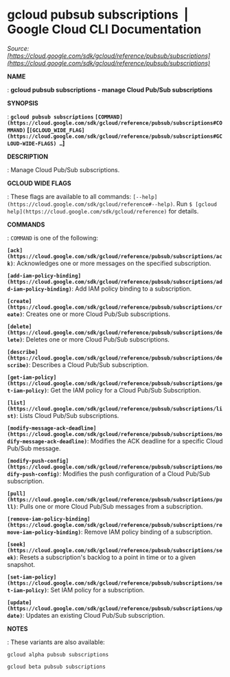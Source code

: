 # gcloud pubsub subscriptions  |  Google Cloud CLI Documentation

*Source: [https://cloud.google.com/sdk/gcloud/reference/pubsub/subscriptions](https://cloud.google.com/sdk/gcloud/reference/pubsub/subscriptions)*

**NAME**

: **gcloud pubsub subscriptions - manage Cloud Pub/Sub subscriptions**

**SYNOPSIS**

: **`gcloud pubsub subscriptions` `[COMMAND](https://cloud.google.com/sdk/gcloud/reference/pubsub/subscriptions#COMMAND)` [`[GCLOUD_WIDE_FLAG](https://cloud.google.com/sdk/gcloud/reference/pubsub/subscriptions#GCLOUD-WIDE-FLAGS) …`]**

**DESCRIPTION**

: Manage Cloud Pub/Sub subscriptions.

**GCLOUD WIDE FLAGS**

: These flags are available to all commands: `[--help](https://cloud.google.com/sdk/gcloud/reference#--help)`.
Run `$ [gcloud help](https://cloud.google.com/sdk/gcloud/reference)` for details.

**COMMANDS**

: ``COMMAND`` is one of the following:

**`[ack](https://cloud.google.com/sdk/gcloud/reference/pubsub/subscriptions/ack)`**:
Acknowledges one or more messages on the specified subscription.

**`[add-iam-policy-binding](https://cloud.google.com/sdk/gcloud/reference/pubsub/subscriptions/add-iam-policy-binding)`**:
Add IAM policy binding to a subscription.

**`[create](https://cloud.google.com/sdk/gcloud/reference/pubsub/subscriptions/create)`**:
Creates one or more Cloud Pub/Sub subscriptions.

**`[delete](https://cloud.google.com/sdk/gcloud/reference/pubsub/subscriptions/delete)`**:
Deletes one or more Cloud Pub/Sub subscriptions.

**`[describe](https://cloud.google.com/sdk/gcloud/reference/pubsub/subscriptions/describe)`**:
Describes a Cloud Pub/Sub subscription.

**`[get-iam-policy](https://cloud.google.com/sdk/gcloud/reference/pubsub/subscriptions/get-iam-policy)`**:
Get the IAM policy for a Cloud Pub/Sub Subscription.

**`[list](https://cloud.google.com/sdk/gcloud/reference/pubsub/subscriptions/list)`**:
Lists Cloud Pub/Sub subscriptions.

**`[modify-message-ack-deadline](https://cloud.google.com/sdk/gcloud/reference/pubsub/subscriptions/modify-message-ack-deadline)`**:
Modifies the ACK deadline for a specific Cloud Pub/Sub message.

**`[modify-push-config](https://cloud.google.com/sdk/gcloud/reference/pubsub/subscriptions/modify-push-config)`**:
Modifies the push configuration of a Cloud Pub/Sub subscription.

**`[pull](https://cloud.google.com/sdk/gcloud/reference/pubsub/subscriptions/pull)`**:
Pulls one or more Cloud Pub/Sub messages from a subscription.

**`[remove-iam-policy-binding](https://cloud.google.com/sdk/gcloud/reference/pubsub/subscriptions/remove-iam-policy-binding)`**:
Remove IAM policy binding of a subscription.

**`[seek](https://cloud.google.com/sdk/gcloud/reference/pubsub/subscriptions/seek)`**:
Resets a subscription's backlog to a point in time or to a given snapshot.

**`[set-iam-policy](https://cloud.google.com/sdk/gcloud/reference/pubsub/subscriptions/set-iam-policy)`**:
Set IAM policy for a subscription.

**`[update](https://cloud.google.com/sdk/gcloud/reference/pubsub/subscriptions/update)`**:
Updates an existing Cloud Pub/Sub subscription.

**NOTES**

: These variants are also available:

```
gcloud alpha pubsub subscriptions
```

```
gcloud beta pubsub subscriptions
```